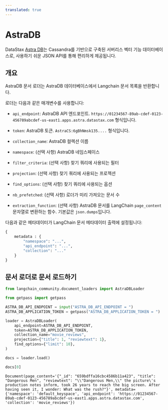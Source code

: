 ```yaml
---
translated: true
---
```


# AstraDB

DataStax [Astra DB](https://docs.datastax.com/en/astra/home/astra.html)는 Cassandra를 기반으로 구축된 서버리스 벡터 기능 데이터베이스로, 사용하기 쉬운 JSON API를 통해 편리하게 제공됩니다.

## 개요

AstraDB 문서 로더는 AstraDB 데이터베이스에서 Langchain 문서 목록을 반환합니다.

로더는 다음과 같은 매개변수를 사용합니다:

* `api_endpoint`: AstraDB API 엔드포인트. `https://01234567-89ab-cdef-0123-456789abcdef-us-east1.apps.astra.datastax.com` 형식입니다.

* `token`: AstraDB 토큰. `AstraCS:6gBhNmsk135....` 형식입니다.

* `collection_name`: AstraDB 컬렉션 이름

* `namespace`: (선택 사항) AstraDB 네임스페이스

* `filter_criteria`: (선택 사항) 찾기 쿼리에 사용되는 필터

* `projection`: (선택 사항) 찾기 쿼리에 사용되는 프로젝션

* `find_options`: (선택 사항) 찾기 쿼리에 사용되는 옵션

* `nb_prefetched`: (선택 사항) 로더가 미리 가져오는 문서 수

* `extraction_function`: (선택 사항) AstraDB 문서를 LangChain `page_content` 문자열로 변환하는 함수. 기본값은 `json.dumps`입니다.

다음과 같은 메타데이터가 LangChain 문서 메타데이터 출력에 설정됩니다:

```python
{
    metadata : {
        "namespace": "...", 
        "api_endpoint": "...", 
        "collection": "..."
    }
}
```

## 문서 로더로 문서 로드하기

```python
from langchain_community.document_loaders import AstraDBLoader
```  

```python
from getpass import getpass

ASTRA_DB_API_ENDPOINT = input("ASTRA_DB_API_ENDPOINT = ")
ASTRA_DB_APPLICATION_TOKEN = getpass("ASTRA_DB_APPLICATION_TOKEN = ")
```  

```python
loader = AstraDBLoader(
    api_endpoint=ASTRA_DB_API_ENDPOINT,
    token=ASTRA_DB_APPLICATION_TOKEN,
    collection_name="movie_reviews",
    projection={"title": 1, "reviewtext": 1},
    find_options={"limit": 10},
)
```  

```python
docs = loader.load()
```  

```python
docs[0]
```  

```output
Document(page_content='{"_id": "659bdffa16cbc4586b11a423", "title": "Dangerous Men", "reviewtext": "\\"Dangerous Men,\\" the picture\'s production notes inform, took 26 years to reach the big screen. After having seen it, I wonder: What was the rush?"}', metadata={'namespace': 'default_keyspace', 'api_endpoint': 'https://01234567-89ab-cdef-0123-456789abcdef-us-east1.apps.astra.datastax.com', 'collection': 'movie_reviews'})
```

